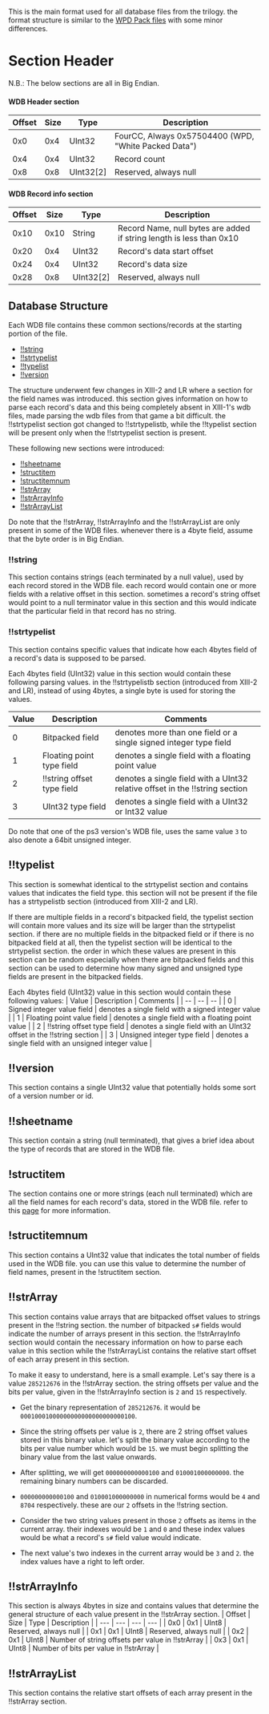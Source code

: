 This is the main format used for all database files from the trilogy. the format structure is similar to the [WPD Pack files](https://lr-research-team.github.io/wiki/file-formats/archive-formats/wpd-pack/) with some minor differences.

# Section Header

N.B.: The below sections are all in Big Endian.

#### WDB Header section
| Offset | Size | Type | Description |
| --- | --- | --- | --- |
| 0x0 | 0x4 | UInt32| FourCC, Always 0x57504400 (WPD, "White Packed Data") |
| 0x4 | 0x4 | UInt32| Record count |
| 0x8 | 0x8 | UInt32[2] | Reserved, always null |

#### WDB Record info section
| Offset | Size | Type | Description |
| --- | --- | --- | --- |
| 0x10 | 0x10 | String | Record Name, null bytes are added if string length is less than 0x10 |
| 0x20 | 0x4 | UInt32 | Record's data start offset | 
| 0x24 | 0x4 | UInt32 | Record's data size | 
| 0x28 | 0x8 | UInt32[2] | Reserved, always null |


## Database Structure
Each WDB file contains these common sections/records at the starting portion of the file. 
- [!!string](https://github.com/LR-Research-Team/Datalog/wiki/WDB#string)
- [!!strtypelist](https://github.com/LR-Research-Team/Datalog/wiki/WDB#strtypelist)
- [!!typelist](https://github.com/LR-Research-Team/Datalog/wiki/WDB#typelist)
- [!!version](https://github.com/LR-Research-Team/Datalog/wiki/WDB#version)

The structure underwent few changes in XIII-2 and LR where a section for the field names was introduced. this section gives information on how to parse each record's data and this being completely absent in XIII-1's wdb files, made parsing the wdb files from that game a bit difficult. the !!strtypelist section got changed to !!strtypelistb, while the !!typelist section will be present only when the !!strtypelist section is present.

These following new sections were introduced:
- [!!sheetname](https://github.com/LR-Research-Team/Datalog/wiki/WDB#sheetname)
- [!structitem](https://github.com/LR-Research-Team/Datalog/wiki/WDB#structitem)
- [!structitemnum](https://github.com/LR-Research-Team/Datalog/wiki/WDB#structitemnum)
- [!!strArray](https://github.com/LR-Research-Team/Datalog/wiki/WDB#strArray)
- [!!strArrayInfo](https://github.com/LR-Research-Team/Datalog/wiki/WDB#strArrayInfo) 
- [!!strArrayList](https://github.com/LR-Research-Team/Datalog/wiki/WDB#strArrayList)

Do note that the !!strArray, !!strArrayInfo and the !!strArrayList are only present in some of the WDB files. whenever there is a 4byte field, assume that the byte order is in Big Endian.

### !!string
This section contains strings (each terminated by a null value), used by each record stored in the WDB file. each record would contain one or more fields with a relative offset in this section. sometimes a record's string offset would point to a null terminator value in this section and this would indicate that the particular field in that record has no string.

### !!strtypelist
This section contains specific values that indicate how each 4bytes field of a record's data is supposed to be parsed. 

Each 4bytes field (UInt32) value in this section would contain these following parsing values. in the !!strtypelistb section (introduced from XIII-2 and LR), instead of using 4bytes, a single byte is used for storing the values.

| Value | Description | Comments |
| -- | -- | -- |
| 0 | Bitpacked field | denotes more than one field or a single signed integer type field |
| 1 | Floating point type field | denotes a single field with a floating point value |
| 2 | !!string offset type field | denotes a single field with a UInt32 relative offset in the !!string section |
| 3 | UInt32 type field | denotes a single field with a UInt32 or Int32 value |

Do note that one of the ps3 version's WDB file, uses the same value `3` to also denote a 64bit unsigned integer.  

## !!typelist
This section is somewhat identical to the strtypelist section and contains values that indicates the field type. this section will not be present if the file has a strtypelistb section (introduced from XIII-2 and LR). 

If there are multiple fields in a record's bitpacked field, the typelist section will contain more values and its size will be larger than the strtypelist section. if there are no multiple fields in the bitpacked field or if there is no bitpacked field at all, then the typelist section will be identical to the strtypelist section. the order in which these values are present in this section can be random especially when there are bitpacked fields and this section can be used to determine how many signed and unsigned type fields are present in the bitpacked fields.

Each 4bytes field (UInt32) value in this section would contain these following values:
| Value | Description | Comments |
| -- | -- | -- |
| 0 | Signed integer value field | denotes a single field with a signed integer value |
| 1 | Floating point value field | denotes a single field with a floating point value |
| 2 | !!string offset type field | denotes a single field with an UInt32 offset in the !!string section |
| 3 | Unsigned integer type field | denotes a single field with an unsigned integer value |

## !!version
This section contains a single UInt32 value that potentially holds some sort of a version number or id. 

## !!sheetname
This section contain a string (null terminated), that gives a brief idea about the type of records that are stored in the WDB file.

## !structitem
The section contains one or more strings (each null terminated) which are all the field names for each record's data, stored in the WDB file. refer to this [page](https://github.com/LR-Research-Team/Datalog/wiki/WDB-Field-Names) for more information.

## !structitemnum
This section contains a UInt32 value that indicates the total number of fields used in the WDB file. you can use this value to determine the number of field names, present in the !structitem section.

## !!strArray
This section contains value arrays that are bitpacked offset values to strings present in the !!string section. the number of bitpacked `s#` fields would indicate the number of arrays present in this section. the !!strArrayInfo section would contain the necessary information on how to parse each value in this section while the !!strArrayList contains the relative start offset of each array present in this section. 

To make it easy to understand, here is a small example.
Let's say there is a value `285212676` in the !!strArray section. the string offsets per value and the bits per value, given in the !!strArrayInfo section is `2` and `15` respectively. 

- Get the binary representation of `285212676`. it would be `00010001000000000000000000000100`.

- Since the string offsets per value is `2`, there are 2 string offset values stored in this binary value. let's split the binary value according to the bits per value number which would be `15`. we must begin splitting the binary value from the last value onwards. 

- After splitting, we will get `000000000000100` and `010001000000000`. the remaining binary numbers can be discarded.

- `000000000000100` and `010001000000000` in numerical forms would be `4` and `8704` respectively. these are our `2` offsets in the !!string section.

- Consider the two string values present in those `2` offsets as items in the current array. their indexes would be `1` and `0` and these index values would be what a record's `s#` field value would indicate.

- The next value's two indexes in the current array would be `3` and `2`. the index values have a right to left order.


## !!strArrayInfo
This section is always 4bytes in size and contains values that determine the general structure of each value present in the !!strArray section.
| Offset | Size | Type | Description |
| --- | --- | --- | --- |
| 0x0 | 0x1 | UInt8 | Reserved, always null |
| 0x1 | 0x1 | UInt8 | Reserved, always null |
| 0x2 | 0x1 | UInt8 | Number of string offsets per value in !!strArray |
| 0x3 | 0x1 | UInt8 | Number of bits per value in !!strArray |

## !!strArrayList
This section contains the relative start offsets of each array present in the !!strArray section.
